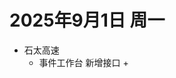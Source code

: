 <!--
 * @Description:
 * @Date: 2025-09-01 10:48:00
 * @LastEditTime: 2025-09-01 10:48:38
 * @FilePath: \blogSrc\source\_posts\工作学习日记\25年\9月\2025年9月工作日记.md
-->
# 2025年9月1日 周一
+ 石太高速
  + 事件工作台 新增接口
    +
